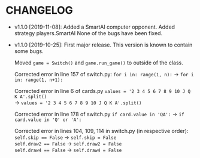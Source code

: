 # CHANGELOG

* v1.1.0 [2019-11-08]: Added a SmartAI computer opponent.
  Added strategy players.SmartAI
  None of the bugs have been fixed.

* v1.1.0 [2019-10-25]: First major release.
  This version is known to contain some bugs.
  
  Moved ```game = Switch()``` and ```game.run_game()``` to outside of the class.
  
  Corrected error in line 157 of switch.py: ```for i in: range(1, n):``` &rarr; ```for i in: range(1, n+1):```
  
  Corrected error in line 6 of cards.py ```values = '2 3 4 5 6 7 8 9 10 J Q K A'.split()```   
  &rarr;  ```values = '2 3 4 5 6 7 8 9 10 J Q K A'.split()```
  
  Corrected error in line 178 of switch.py ```if card.value in 'QA':``` &rarr; ```if card.value in 'Q' or 'A':```
  
  Corrected error in lines 104, 109, 114 in switch.py (in respective order):  
  ```self.skip == False``` &rarr; ```self.skip = False```  
  ```self.draw2 == False``` &rarr; ```self.draw2 = False```  
  ```self.draw4 == False``` &rarr; ```self.draw4 = False```
  
  
  
 
 
  

  
  
  
  
  
  
